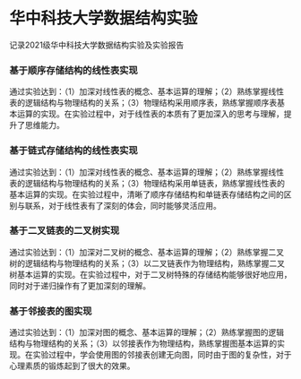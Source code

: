 # 华中科技大学数据结构实验

记录2021级华中科技大学数据结构实验及实验报告

### 基于顺序存储结构的线性表实现

通过实验达到：（1）加深对线性表的概念、基本运算的理解；（2）熟练掌握线性表的逻辑结构与物理结构的关系；（3）物理结构采用顺序表，熟练掌握顺序表基本运算的实现。在实验过程中，对于线性表的本质有了更加深入的思考与理解，提升了思维能力。

### 基于链式存储结构的线性表实现

通过实验达到：（1）加深对线性表的概念、基本运算的理解；（2）熟练掌握线性表的逻辑结构与物理结构的关系；（3）物理结构采用单链表，熟练掌握线性表的基本运算的实现。在实验过程中，清晰了顺序存储结构和单链表存储结构之间的区别与联系，对于线性表有了深刻的体会，同时能够灵活应用。

### 基于二叉链表的二叉树实现

通过实验达到：（1）加深对二叉树的概念、基本运算的理解；（2）熟练掌握二叉树的逻辑结构与物理结构的关系；（3）以二叉链表作为物理结构，熟练掌握二叉树基本运算的实现。在实验过程中，对于二叉树特殊的存储结构能够很好地应用，同时对于递归操作有了更加深刻的理解。

### 基于邻接表的图实现

通过实验达到：（1）加深对图的概念、基本运算的理解；（2）熟练掌握图的逻辑结构与物理结构的关系；（3）以邻接表作为物理结构，熟练掌握图基本运算的实现。在实验过程中，学会使用图的邻接表创建无向图，同时由于图的复杂性，对于心理素质的锻炼起到了很大的效果。  